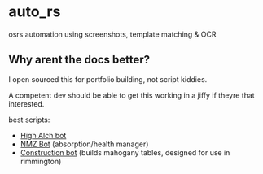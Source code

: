 # auto_rs
 osrs automation using screenshots, template matching & OCR

 ## Why arent the docs better?

I open sourced this for portfolio building, not script kiddies.

A competent dev should be able to get this working in a jiffy if theyre that interested.

best scripts:
- [High Alch bot](./high-alch.py)
- [NMZ Bot](./nmz_prayer_flick.py) (absorption/health manager)
- [Construction bot](./mahogany_table.py) (builds mahogany tables, designed for use in rimmington)